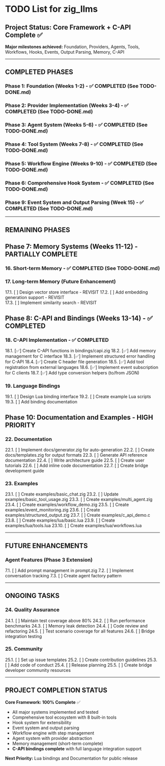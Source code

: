 # TODO List for zig_llms

## Project Status: Core Framework + C-API Complete ✅
**Major milestones achieved:** Foundation, Providers, Agents, Tools, Workflows, Hooks, Events, Output Parsing, Memory, C-API

---

## COMPLETED PHASES 

### Phase 1: Foundation (Weeks 1-2) - ✅ COMPLETED (See TODO-DONE.md)
### Phase 2: Provider Implementation (Weeks 3-4) - ✅ COMPLETED (See TODO-DONE.md)  
### Phase 3: Agent System (Weeks 5-6) - ✅ COMPLETED (See TODO-DONE.md)
### Phase 4: Tool System (Weeks 7-8) - ✅ COMPLETED (See TODO-DONE.md)
### Phase 5: Workflow Engine (Weeks 9-10) - ✅ COMPLETED (See TODO-DONE.md)
### Phase 6: Comprehensive Hook System - ✅ COMPLETED (See TODO-DONE.md)
### Phase 9: Event System and Output Parsing (Week 15) - ✅ COMPLETED (See TODO-DONE.md)

---

## REMAINING PHASES

## Phase 7: Memory Systems (Weeks 11-12) - PARTIALLY COMPLETE

### 16. Short-term Memory - ✅ COMPLETED (See TODO-DONE.md)

### 17. Long-term Memory (Future Enhancement)
   17.1. [ ] Design vector store interface - REVISIT
   17.2. [ ] Add embedding generation support - REVISIT  
   17.3. [ ] Implement similarity search - REVISIT

## Phase 8: C-API and Bindings (Weeks 13-14) - ✅ COMPLETED

### 18. C-API Implementation - ✅ COMPLETED
   18.1. [✅] Create C-API functions in bindings/capi.zig
   18.2. [✅] Add memory management for C interface 
   18.3. [✅] Implement structured error handling for C-API
   18.4. [✅] Create C header file generation
   18.5. [✅] Add tool registration from external languages
   18.6. [✅] Implement event subscription for C clients
   18.7. [✅] Add type conversion helpers (to/from JSON)

### 19. Language Bindings
   19.1. [ ] Design Lua binding interface
   19.2. [ ] Create example Lua scripts
   19.3. [ ] Add binding documentation

## Phase 10: Documentation and Examples - HIGH PRIORITY

### 22. Documentation
   22.1. [ ] Implement docs/generator.zig for auto-generation
   22.2. [ ] Create docs/templates.zig for output formats
   22.3. [ ] Generate API reference documentation
   22.4. [ ] Write architecture guide
   22.5. [ ] Create user tutorials
   22.6. [ ] Add inline code documentation
   22.7. [ ] Create bridge development guide

### 23. Examples
   23.1. [ ] Create examples/basic_chat.zig
   23.2. [ ] Update examples/basic_tool_usage.zig
   23.3. [ ] Create examples/multi_agent.zig
   23.4. [ ] Create examples/workflow_demo.zig
   23.5. [ ] Create examples/event_monitoring.zig
   23.6. [ ] Create examples/structured_output.zig
   23.7. [ ] Create examples/c_api_demo.c
   23.8. [ ] Create examples/lua/basic.lua
   23.9. [ ] Create examples/lua/tools.lua
   23.10. [ ] Create examples/lua/workflows.lua

---

## FUTURE ENHANCEMENTS

### Agent Features (Phase 3 Extension)
   7.1. [ ] Add prompt management in prompt.zig
   7.2. [ ] Implement conversation tracking
   7.3. [ ] Create agent factory pattern

---

## ONGOING TASKS

### 24. Quality Assurance
   24.1. [ ] Maintain test coverage above 80%
   24.2. [ ] Run performance benchmarks
   24.3. [ ] Memory leak detection
   24.4. [ ] Code review and refactoring
   24.5. [ ] Test scenario coverage for all features
   24.6. [ ] Bridge integration testing

### 25. Community
   25.1. [ ] Set up issue templates
   25.2. [ ] Create contribution guidelines
   25.3. [ ] Add code of conduct
   25.4. [ ] Release planning
   25.5. [ ] Create bridge developer community resources

---

## PROJECT COMPLETION STATUS

**Core Framework: 100% Complete** ✅
- All major systems implemented and tested
- Comprehensive tool ecosystem with 8 built-in tools
- Hook system for extensibility
- Event system and output parsing
- Workflow engine with step management
- Agent system with provider abstraction
- Memory management (short-term complete)
- **C-API bindings complete** with full language integration support

**Next Priority:** Lua bindings and Documentation for public release